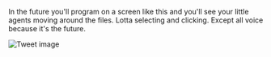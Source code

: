 In the future you'll program on a screen like this and you'll see your little agents moving around the files. Lotta selecting and clicking. Except all voice because it's the future.


![Tweet image](/asset/crosspoast/GYV0_a6WMAA4saj.jpg)

